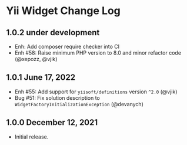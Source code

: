 # Yii Widget Change Log

## 1.0.2 under development

- Enh: Add composer require checker into CI
- Enh #58: Raise minimum PHP version to 8.0 and minor refactor code (@xepozz, @vjik)

## 1.0.1 June 17, 2022

- Enh #55: Add support for `yiisoft/definitions` version `^2.0` (@vjik)
- Bug #51: Fix solution description to `WidgetFactoryInitializationException` (@devanych)

## 1.0.0 December 12, 2021

- Initial release.
